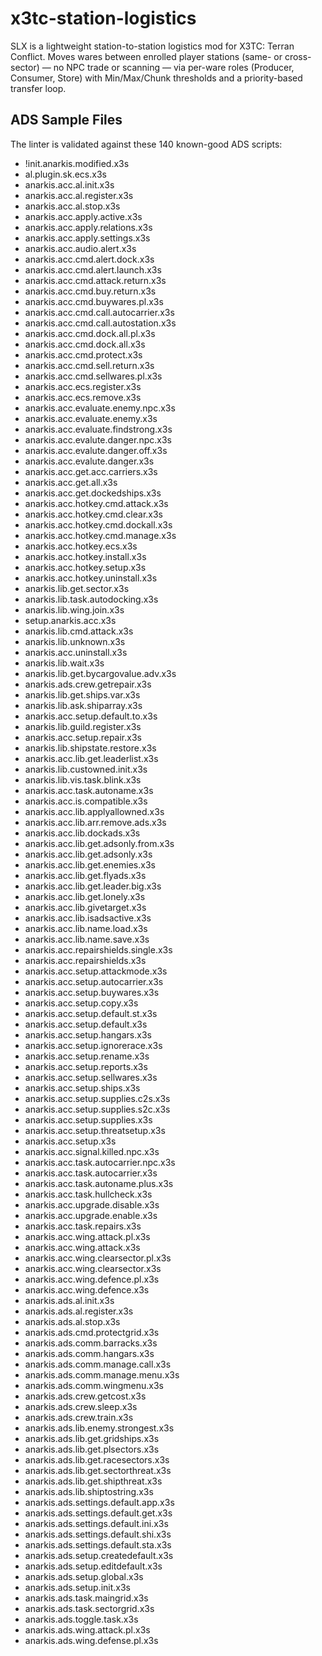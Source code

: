 # x3tc-station-logistics
SLX is a lightweight station-to-station logistics mod for X3TC: Terran Conflict. Moves wares between enrolled player stations (same- or cross-sector) — no NPC trade or scanning — via per-ware roles (Producer, Consumer, Store) with Min/Max/Chunk thresholds and a priority-based transfer loop.

## ADS Sample Files
The linter is validated against these 140 known-good ADS scripts:

- !init.anarkis.modified.x3s
- al.plugin.sk.ecs.x3s
- anarkis.acc.al.init.x3s
- anarkis.acc.al.register.x3s
- anarkis.acc.al.stop.x3s
- anarkis.acc.apply.active.x3s
- anarkis.acc.apply.relations.x3s
- anarkis.acc.apply.settings.x3s
- anarkis.acc.audio.alert.x3s
- anarkis.acc.cmd.alert.dock.x3s
- anarkis.acc.cmd.alert.launch.x3s
- anarkis.acc.cmd.attack.return.x3s
- anarkis.acc.cmd.buy.return.x3s
- anarkis.acc.cmd.buywares.pl.x3s
- anarkis.acc.cmd.call.autocarrier.x3s
- anarkis.acc.cmd.call.autostation.x3s
- anarkis.acc.cmd.dock.all.pl.x3s
- anarkis.acc.cmd.dock.all.x3s
- anarkis.acc.cmd.protect.x3s
- anarkis.acc.cmd.sell.return.x3s
- anarkis.acc.cmd.sellwares.pl.x3s
- anarkis.acc.ecs.register.x3s
- anarkis.acc.ecs.remove.x3s
- anarkis.acc.evaluate.enemy.npc.x3s
- anarkis.acc.evaluate.enemy.x3s
- anarkis.acc.evaluate.findstrong.x3s
- anarkis.acc.evalute.danger.npc.x3s
- anarkis.acc.evalute.danger.off.x3s
- anarkis.acc.evalute.danger.x3s
- anarkis.acc.get.acc.carriers.x3s
- anarkis.acc.get.all.x3s
- anarkis.acc.get.dockedships.x3s
- anarkis.acc.hotkey.cmd.attack.x3s
- anarkis.acc.hotkey.cmd.clear.x3s
- anarkis.acc.hotkey.cmd.dockall.x3s
- anarkis.acc.hotkey.cmd.manage.x3s
- anarkis.acc.hotkey.ecs.x3s
- anarkis.acc.hotkey.install.x3s
- anarkis.acc.hotkey.setup.x3s
- anarkis.acc.hotkey.uninstall.x3s
- anarkis.lib.get.sector.x3s
- anarkis.lib.task.autodocking.x3s
- anarkis.lib.wing.join.x3s
- setup.anarkis.acc.x3s
- anarkis.lib.cmd.attack.x3s
- anarkis.lib.unknown.x3s
- anarkis.acc.uninstall.x3s
- anarkis.lib.wait.x3s
- anarkis.lib.get.bycargovalue.adv.x3s
- anarkis.ads.crew.getrepair.x3s
- anarkis.lib.get.ships.var.x3s
- anarkis.lib.ask.shiparray.x3s
- anarkis.acc.setup.default.to.x3s
- anarkis.lib.guild.register.x3s
- anarkis.acc.setup.repair.x3s
- anarkis.lib.shipstate.restore.x3s
- anarkis.acc.lib.get.leaderlist.x3s
- anarkis.lib.custowned.init.x3s
- anarkis.lib.vis.task.blink.x3s
- anarkis.acc.task.autoname.x3s
- anarkis.acc.is.compatible.x3s
- anarkis.acc.lib.applyallowned.x3s
- anarkis.acc.lib.arr.remove.ads.x3s
- anarkis.acc.lib.dockads.x3s
- anarkis.acc.lib.get.adsonly.from.x3s
- anarkis.acc.lib.get.adsonly.x3s
- anarkis.acc.lib.get.enemies.x3s
- anarkis.acc.lib.get.flyads.x3s
- anarkis.acc.lib.get.leader.big.x3s
- anarkis.acc.lib.get.lonely.x3s
- anarkis.acc.lib.givetarget.x3s
- anarkis.acc.lib.isadsactive.x3s
- anarkis.acc.lib.name.load.x3s
- anarkis.acc.lib.name.save.x3s
- anarkis.acc.repairshields.single.x3s
- anarkis.acc.repairshields.x3s
- anarkis.acc.setup.attackmode.x3s
- anarkis.acc.setup.autocarrier.x3s
- anarkis.acc.setup.buywares.x3s
- anarkis.acc.setup.copy.x3s
- anarkis.acc.setup.default.st.x3s
- anarkis.acc.setup.default.x3s
- anarkis.acc.setup.hangars.x3s
- anarkis.acc.setup.ignorerace.x3s
- anarkis.acc.setup.rename.x3s
- anarkis.acc.setup.reports.x3s
- anarkis.acc.setup.sellwares.x3s
- anarkis.acc.setup.ships.x3s
- anarkis.acc.setup.supplies.c2s.x3s
- anarkis.acc.setup.supplies.s2c.x3s
- anarkis.acc.setup.supplies.x3s
- anarkis.acc.setup.threatsetup.x3s
- anarkis.acc.setup.x3s
- anarkis.acc.signal.killed.npc.x3s
- anarkis.acc.task.autocarrier.npc.x3s
- anarkis.acc.task.autocarrier.x3s
- anarkis.acc.task.autoname.plus.x3s
- anarkis.acc.task.hullcheck.x3s
- anarkis.acc.upgrade.disable.x3s
- anarkis.acc.upgrade.enable.x3s
- anarkis.acc.task.repairs.x3s
- anarkis.acc.wing.attack.pl.x3s
- anarkis.acc.wing.attack.x3s
- anarkis.acc.wing.clearsector.pl.x3s
- anarkis.acc.wing.clearsector.x3s
- anarkis.acc.wing.defence.pl.x3s
- anarkis.acc.wing.defence.x3s
- anarkis.ads.al.init.x3s
- anarkis.ads.al.register.x3s
- anarkis.ads.al.stop.x3s
- anarkis.ads.cmd.protectgrid.x3s
- anarkis.ads.comm.barracks.x3s
- anarkis.ads.comm.hangars.x3s
- anarkis.ads.comm.manage.call.x3s
- anarkis.ads.comm.manage.menu.x3s
- anarkis.ads.comm.wingmenu.x3s
- anarkis.ads.crew.getcost.x3s
- anarkis.ads.crew.sleep.x3s
- anarkis.ads.crew.train.x3s
- anarkis.ads.lib.enemy.strongest.x3s
- anarkis.ads.lib.get.gridships.x3s
- anarkis.ads.lib.get.plsectors.x3s
- anarkis.ads.lib.get.racesectors.x3s
- anarkis.ads.lib.get.sectorthreat.x3s
- anarkis.ads.lib.get.shipthreat.x3s
- anarkis.ads.lib.shiptostring.x3s
- anarkis.ads.settings.default.app.x3s
- anarkis.ads.settings.default.get.x3s
- anarkis.ads.settings.default.ini.x3s
- anarkis.ads.settings.default.shi.x3s
- anarkis.ads.settings.default.sta.x3s
- anarkis.ads.setup.createdefault.x3s
- anarkis.ads.setup.editdefault.x3s
- anarkis.ads.setup.global.x3s
- anarkis.ads.setup.init.x3s
- anarkis.ads.task.maingrid.x3s
- anarkis.ads.task.sectorgrid.x3s
- anarkis.ads.toggle.task.x3s
- anarkis.ads.wing.attack.pl.x3s
- anarkis.ads.wing.defense.pl.x3s
